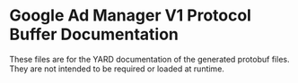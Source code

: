 # Google Ad Manager V1 Protocol Buffer Documentation

These files are for the YARD documentation of the generated protobuf files.
They are not intended to be required or loaded at runtime.
